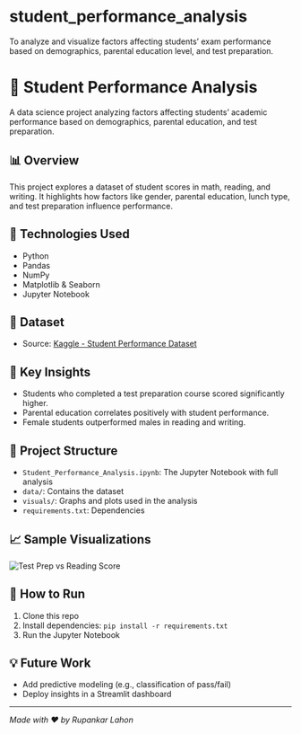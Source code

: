# student_performance_analysis
To analyze and visualize factors affecting students’ exam performance based on demographics, parental education level, and test preparation.
# 🧠 Student Performance Analysis

A data science project analyzing factors affecting students’ academic performance based on demographics, parental education, and test preparation.

## 📊 Overview
This project explores a dataset of student scores in math, reading, and writing. It highlights how factors like gender, parental education, lunch type, and test preparation influence performance.

## 🔧 Technologies Used
- Python
- Pandas
- NumPy
- Matplotlib & Seaborn
- Jupyter Notebook

## 📁 Dataset
- Source: [Kaggle - Student Performance Dataset](https://www.kaggle.com/datasets/spscientist/students-performance-in-exams)

## 📌 Key Insights
- Students who completed a test preparation course scored significantly higher.
- Parental education correlates positively with student performance.
- Female students outperformed males in reading and writing.

## 📂 Project Structure
- `Student_Performance_Analysis.ipynb`: The Jupyter Notebook with full analysis
- `data/`: Contains the dataset
- `visuals/`: Graphs and plots used in the analysis
- `requirements.txt`: Dependencies

## 📈 Sample Visualizations
![Test Prep vs Reading Score](visuals/test_prep_vs_scores.png)

## 🏁 How to Run
1. Clone this repo
2. Install dependencies: `pip install -r requirements.txt`
3. Run the Jupyter Notebook

## 💡 Future Work
- Add predictive modeling (e.g., classification of pass/fail)
- Deploy insights in a Streamlit dashboard

---

*Made with ❤️ by Rupankar Lahon*

